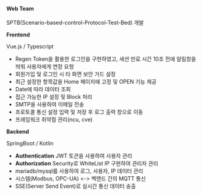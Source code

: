 #### Web Team

SPTB(Scenario-based-control-Protocol-Test-Bed) 개발


**Frontend**


Vue.js / Typescript


  - Regen Token을 활용한 로그인을 구현하였고, 세션 만료 시간 10초 전에 알림창을 띄워 사용자에게 연장 요청
  - 회원가입 및 로그인 시 타 화면 보안 가드 설정
  - 최근 설정한 항목값을 Home 페이지에 고정 및 OPEN 기능 제공
  - Date에 따라 데이터 조회
  - 접근 가능한 IP 설정 및 Block 처리
  - SMTP을 사용하여 이메일 전송
  - 프로토콜 통신 설정 입력 및 저장 후 로그 출력 창으로 이동
  - 프레임워크 취약점 관리(ncu, cve)



**Backend** 


SpringBoot / Kotlin


  - **Authentication** JWT 토큰을 사용하여 사용자 관리
  - **Authorization** Security로 WhiteList IP 구현하여 관리자 관리
  - mariadb/mysql를 사용하여 로그, 사용자, IP 데이터 관리
  - 시스템(Modbus, OPC-UA) <-> 백엔드 간의 MQTT 통신
  - SSE(Server Send Event)로 실시간 통신 데이터 송출